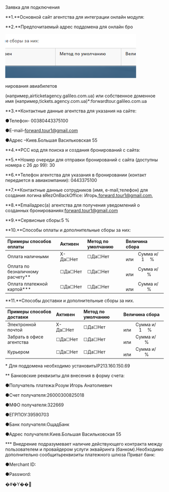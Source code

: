  Заявка для подключения

**1.**Основной сайт агентства для интеграции онлайн модуля:



**2.**Предпочитаемый адрес поддомена для онлайн бро



![](/assets/2017-04-27_15-02-58.png)



нирования авиабилетов

\(например,airticketagency.galileo.com.ua\) или собственное доменное имя \(например,tickets.agency.com.ua\)\*:forwardtour.galileo.com.ua

**3.**Контактные данные агентства для указания на сайте:

●Телефон- 00380443375100

●Е-mail–forward.tour1@gmail.com

●Адрес –Киев.Большая Васильковская 55



**4.**РСС код для поиска и создания бронирований с сайта:



**5.**Номер очереди для отправки бронирований с сайта \(доступны номера с 26 до 99\): 30



**6.**Телефон агентства для указания в бронировании \(контакт передается в авиакомпании\): 0443375100



**7.**Контактные данные сотрудников \(имя, е-mail,телефон\) для создания логина вRezOnBackOffice: Игорь,forward.tour1@gmail.com,



**8.**Emailадрес\(а\) агентства для получения уведомлений о созданных бронированиях:forward.tour1@gmail.com



**9.**Сервисные сборы:5 %



**10.**Способы оплаты и дополнительные сборы за них:

| Примеры способов оплаты | Активен | Метод по умолчанию | Величина сбора |
| :--- | :--- | :--- | :--- |
| Оплата наличными | X- Да☐Нет | ☐Да☐Нет |       Сумма и/или    1   % |
| Оплата по безналичному расчету\*\* | ☐Да☐Нет | ☐Да☐Нет |       Сумма и/или       % |
| Оплата платежной картой\*\*\* | ☐Да☐Нет | ☐Да☐Нет |       Сумма и/или       % |



**11.**Способы доставки и дополнительные сборы за них.

| Примеры способов доставки | Активен | Метод по умолчанию | Величина сбора |
| :--- | :--- | :--- | :--- |
| Электронной почтой | X- Да☐Нет | ☐Да☐Нет |       Сумма и/или    1   % |
| Забрать в офисе агентства | ☐Да☐Нет | ☐Да☐Нет |       Сумма и/или       % |
| Курьером | ☐Да☐Нет | ☐Да☐Нет |       Сумма и/или       % |







\* Для поддомена необходимо установитьIP213.160.150.69

\*\* Банковские реквизиты для внесения в форму счета:

●Получатель платежа:Розум Игорь Анатолиевич

●Счет получателя:26000300825018

●МФО получателя:322669

●ЕГРПОУ:39590703

●Банк получателя:ОщадБанк

●Адрес получателя:Киев.Большая Васильковская 55



\*\*\* Внедрение подразумевает наличие действующего контракта между пользователем и провайдером услуги эквайринга \(банком\).Необходимо дополнительно сообщитьреквизиты платежного шлюза Приват банк:

●Merchant ID:

●Password:

 �\#�Y��

